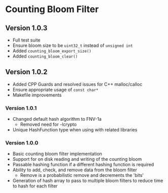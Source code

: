 # Counting Bloom Filter

## Version 1.0.3
* Full test suite
* Ensure bloom size to be `uint32_t` instead of `unsigned int`
* Added `counting_bloom_export_size()`
* Added `counting_bloom_clear()`

## Version 1.0.2
* Added CPP Guards and resolved issues for C++ malloc/calloc
* Ensure appropriate usage of `const char*`
* Makefile improvements

### Version 1.0.1
* Changed default hash algorithm to FNV-1a
  * Removed need for -lcrypto
* Unique HashFunction type when using with related libraries

### Version 1.0.0
* Basic counting bloom filter implementation
* Support for on disk reading and writing of the counting bloom
* Passable hashing function if a different hashing function is required
* Ability to add, check, and remove data from the bloom filter
  * Remove is a probabilistic remove and decrements the 'bits'
* Generation of hash array to pass to multiple bloom filters to reduce time
to hash for each filter
